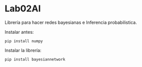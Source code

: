 # Lab02AI

Librería para hacer redes bayesianas e Inferencia probabilistica.

Instalar antes:

```
pip install numpy

```

Instalar la librería:
```
pip install bayesiannetwork

```
